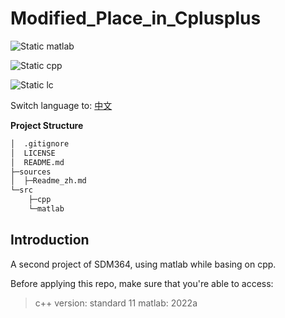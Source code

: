 # Modified_Place_in_Cplusplus

![Static matlab](https://img.shields.io/badge/matlab-2022a-green)

![Static cpp](https://img.shields.io/badge/c++-11-blue)

![Static lc](https://img.shields.io/badge/Linear-Control-red)

Switch language to: [中文](sources/Readme_zh.md)

**Project Structure**

```bash
│  .gitignore
│  LICENSE
│  README.md
├─sources
│  ├─Readme_zh.md
└─src
    ├─cpp
    └─matlab
```

## Introduction

A second project of SDM364, using matlab while basing on cpp.

Before applying this repo, make sure that you're able to access:

> c++ version: standard 11
> matlab: 2022a
